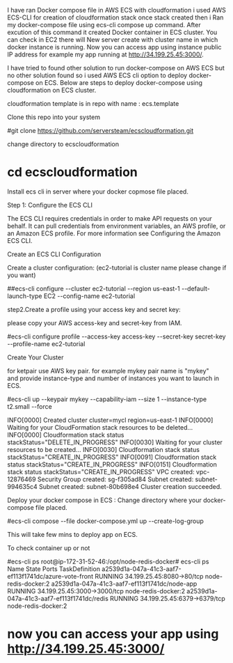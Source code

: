 I have ran Docker compose file in AWS ECS with cloudformation i used AWS ECS-CLI for creation of cloudformation stack once stack created then i Ran my docker-compose file using ecs-cli compose up command. After excution of this command it created Docker container in ECS cluster. You can check in EC2 there will New server create with cluster name in which docker instance is running. Now you can access app using instance public IP address for example my app running at http://34.199.25.45:3000/.  

I have tried to found other solution to run docker-compose on AWS ECS but no other solution found so i used AWS ECS cli option to deploy docker-compose on ECS.
Below are steps to deploy docker-compose using cloudformation on ECS cluster.

cloudformation template is in repo  with name : ecs.template

Clone this repo into your system 

#git clone https://github.com/serversteam/ecscloudformation.git 

change directory to ecscloudformation

# cd ecscloudformation

Install ecs cli in server where your docker copmose file placed.


Step 1: Configure the ECS CLI

The ECS CLI requires credentials in order to make API requests on your behalf. It can pull credentials from environment variables, an AWS profile, or an Amazon ECS profile. For more information see Configuring the Amazon ECS CLI.

Create an ECS CLI Configuration

Create a cluster configuration:   (ec2-tutorial is cluster name please change if you want)

##ecs-cli configure --cluster ec2-tutorial --region us-east-1 --default-launch-type EC2 --config-name ec2-tutorial

step2.Create a profile using your access key and secret key:

please copy your AWS access-key and secret-key from IAM.

#ecs-cli configure profile --access-key access-key --secret-key secret-key --profile-name  ec2-tutorial

Create Your Cluster

for ketpair use AWS key pair.   for example mykey pair name is "mykey"  
and provide instance-type and number of instances you want to launch in ECS.

#ecs-cli up --keypair mykey --capability-iam --size 1 --instance-type t2.small --force

INFO[0000] Created cluster                               cluster=mycl region=us-east-1
INFO[0000] Waiting for your CloudFormation stack resources to be deleted...
INFO[0000] Cloudformation stack status                   stackStatus="DELETE_IN_PROGRESS"
INFO[0030] Waiting for your cluster resources to be created...
INFO[0030] Cloudformation stack status                   stackStatus="CREATE_IN_PROGRESS"
INFO[0091] Cloudformation stack status                   stackStatus="CREATE_IN_PROGRESS"
INFO[0151] Cloudformation stack status                   stackStatus="CREATE_IN_PROGRESS"
VPC created: vpc-12876469
Security Group created: sg-f305ad84
Subnet created: subnet-994635c4
Subnet created: subnet-80b698e4
Cluster creation succeeded.


Deploy your docker compose in ECS : 
Change directory where your docker-compose file placed. 

#ecs-cli compose --file docker-compose.yml up --create-log-group

This will take few mins to deploy app on ECS. 


To check container up or not
	
#ecs-cli ps 
root@ip-172-31-52-46:/opt/node-redis-docker# ecs-cli ps
Name                                                   State    Ports                        TaskDefinition
a2539d1a-047a-41c3-aaf7-ef113f1741dc/azure-vote-front  RUNNING  34.199.25.45:8080->80/tcp    node-redis-docker:2
a2539d1a-047a-41c3-aaf7-ef113f1741dc/node-app          RUNNING  34.199.25.45:3000->3000/tcp  node-redis-docker:2
a2539d1a-047a-41c3-aaf7-ef113f1741dc/redis             RUNNING  34.199.25.45:6379->6379/tcp  node-redis-docker:2



		
# now you can access your app using http://34.199.25.45:3000/		
